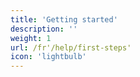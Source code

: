 ```yaml
---
title: 'Getting started'
description: ''
weight: 1
url: /fr'/help/first-steps'
icon: 'lightbulb'
---
```

